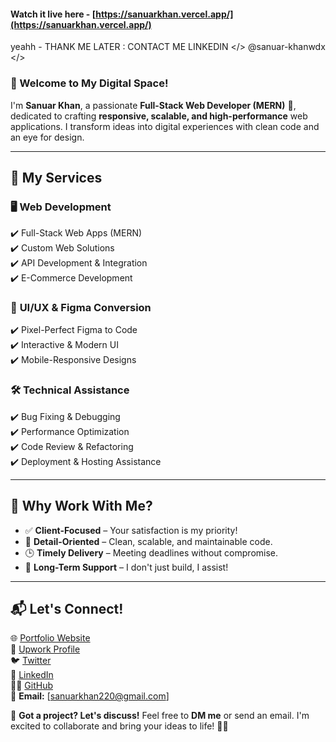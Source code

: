 #### Watch it live here - [https://sanuarkhan.vercel.app/](https://sanuarkhan.vercel.app/)

yeahh - THANK ME LATER : CONTACT ME LINKEDIN </> @sanuar-khanwdx </>

### 👋 Welcome to My Digital Space!

I'm **Sanuar Khan**, a passionate **Full-Stack Web Developer (MERN)** 🚀, dedicated to crafting **responsive, scalable, and high-performance** web applications. I transform ideas into digital experiences with clean code and an eye for design.

---

## 🌟 **My Services**

### 🖥️ **Web Development**

✔️ Full-Stack Web Apps (MERN)  
✔️ Custom Web Solutions  
✔️ API Development & Integration  
✔️ E-Commerce Development

### 🎨 **UI/UX & Figma Conversion**

✔️ Pixel-Perfect Figma to Code  
✔️ Interactive & Modern UI  
✔️ Mobile-Responsive Designs

### 🛠️ **Technical Assistance**

✔️ Bug Fixing & Debugging  
✔️ Performance Optimization  
✔️ Code Review & Refactoring  
✔️ Deployment & Hosting Assistance

---

## 🚀 **Why Work With Me?**

- ✅ **Client-Focused** – Your satisfaction is my priority!
- 🎯 **Detail-Oriented** – Clean, scalable, and maintainable code.
- 🕒 **Timely Delivery** – Meeting deadlines without compromise.
- 🤝 **Long-Term Support** – I don't just build, I assist!

---

## 📬 **Let's Connect!**

🌐 [Portfolio Website](#)  
💼 [Upwork Profile](https://www.upwork.com/freelancers/~014d116aa11aa0b1ad?mp_source=share)  
🐦 [Twitter](https://x.com/Sanuarkhanwdx)  
🔗 [LinkedIn](https://www.linkedin.com/in/sanuar-khanwdx/)  
👨‍💻 [GitHub](https://github.com/sanuarKhan)  
📧 **Email:** [sanuarkhan220@gmail.com]

📩 **Got a project? Let's discuss!** Feel free to **DM me** or send an email. I'm excited to collaborate and bring your ideas to life! 🎯🔥
